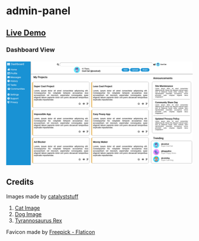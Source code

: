 # admin-panel

## [Live Demo](https://github.com/Aviscad/admin-panel/blob/main/assets/img/showcase/dashboard-view.png)

### Dashboard View

### ![Dashboard View](https://github.com/Aviscad/admin-panel/blob/main/assets/img/showcase/dashboard-view.png)

## Credits

Images made by [catalyststuff](https://www.freepik.es/autor/catalyststuff)

1. [Cat Image](https://www.freepik.com/free-vector/cute-cool-cat-wearing-eyeglasses-hoodie-cartoon-vector-icon-illustration-animal-fashion-icon-concept-isolated-premium-vector-flat-cartoon-style_23006693.htm)
2. [Dog Image](https://www.freepik.com/free-vector/cute-dog-sticking-her-tongue-out-cartoon-icon-illustration_12681147.htm#&position=19&from_view=author)
3. [Tyrannosaurus Rex](https://www.freepik.com/free-vector/cute-blue-tyrannosaurus-rex_10576745.htm#&position=46&from_view=author)

Favicon made by [Freepick - Flaticon](https://www.flaticon.com/free-icons/admin")
